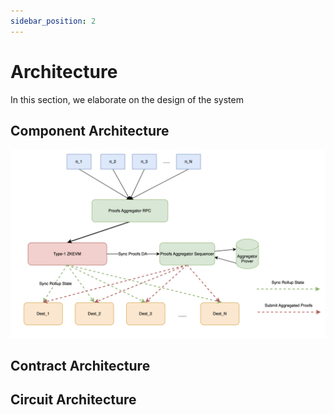 ```yaml
---
sidebar_position: 2
---
```


# Architecture

In this section, we elaborate on the design of the system


## Component Architecture

![Software-architecture](./img/software-architecture.jpg)


## Contract Architecture

## Circuit Architecture

